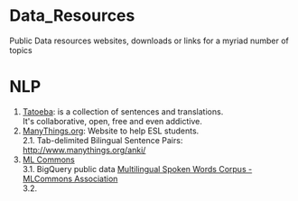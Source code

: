 # Data_Resources
Public Data resources websites, downloads or links for a myriad number of topics 




# NLP

1. [Tatoeba](https://tatoeba.org/en): is a collection of sentences and translations.<br>
It's collaborative, open, free and even addictive.
2. [ManyThings.org](http://www.manythings.org/): Website to help ESL students.<br>
2.1. Tab-delimited Bilingual Sentence Pairs: http://www.manythings.org/anki/<br>
3. [ML Commons](https://mlcommons.org/en/multilingual-spoken-words/)<br>
3.1. BigQuery public data [Multilingual Spoken Words Corpus - MLCommons Association](https://console.cloud.google.com/marketplace/product/bigquery-public-data/mswc)<br>
3.2. 
